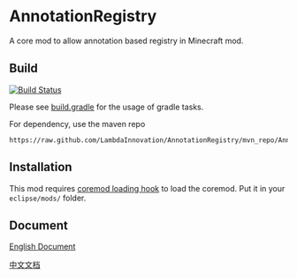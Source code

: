 AnnotationRegistry
==================
A core mod to allow annotation based registry in Minecraft mod.

Build
-----
[![Build Status](https://travis-ci.org/LambdaInnovation/AnnotationRegistry.svg?branch=master)](https://travis-ci.org/LambdaInnovation/AnnotationRegistry)

Please see [build.gradle](build.gradle) for the usage of gradle tasks.

For dependency, use the maven repo 
```
https://raw.github.com/LambdaInnovation/AnnotationRegistry/mvn_repo/AnnotationRegistry
```

Installation
-----
This mod requires [coremod loading hook](https://github.com/LambdaInnovation/AnnotationRegistry/tree/master/jar "hook") to load the coremod. Put it in your ```eclipse/mods/``` folder.

Document
-----
[English Document](doc/Document-en.md)

[中文文档](doc/Document-zh.md)
